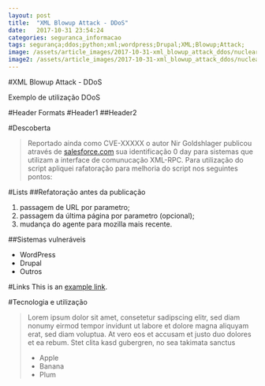 ```yaml
---
layout: post
title:  "XML Blowup Attack - DDoS"
date:   2017-10-31 23:54:24
categories: seguranca_informacao
tags: segurança;ddos;python;xml;wordpress;Drupal;XML;Blowup;Attack;
image: /assets/article_images/2017-10-31-xml_blowup_attack_ddos/nuclear-explosion-radius-statistics.jpg
image2: /assets/article_images/2017-10-31-xml_blowup_attack_ddos/nuclear-explosion-radius-statistics-mobile2.jpg
---
```

#XML Blowup Attack - DDoS

Exemplo de utilização DOoS 

#Header Formats
#Header1
##Header2

#Descoberta
>Reportado ainda como CVE-XXXXX o autor Nir Goldshlager publicou através de [salesforce.com](http://salesforce.com  "Salesforce.com ") sua identificação 0 day para sistemas que utilizam a interface de comunucação XML-RPC. Para utilização do script apliquei rafatoração para melhoria do script nos seguintes pontos: 

#Lists
##Refatoração antes da publicação
1. passagem de URL por parametro;
2. passagem da última página por parametro (opcional); 
3. mudança do agente para mozilla mais recente.

##Sistemas vulneráveis
- WordPress
- Drupal
- Outros

#Links
This is an [example link](http://example.com/ "With a Title").

#Tecnologia e utilização 
>Lorem ipsum dolor sit amet, consetetur sadipscing elitr, sed diam nonumy eirmod tempor invidunt ut labore et dolore magna aliquyam erat, sed diam voluptua. At vero eos et accusam et justo duo dolores et ea rebum. Stet clita kasd gubergren, no sea takimata sanctus
>
> - Apple
> - Banana
> - Plum
